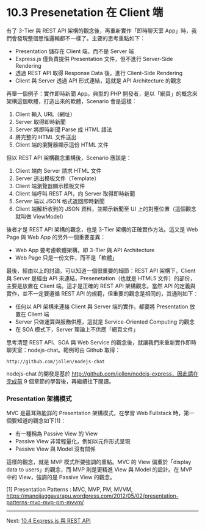# 10.3 Presenetation 在 Client 端

有了 3-Tier 與 REST API 架構的觀念後，再重新實作「即時聊天室 App」時，我們會發現整個思惟邏輯都不一樣了。主要的思考重點如下：

- Presentation 儲存在 Client 端，而不是 Server 端
- Express.js 僅負責提供 Presentation 文件，但不進行 Server-Side Rendering
- 透過 REST API 取得 Response Data 後，進行 Client-Side Rendering
- Client 與 Server 透過 API 形式連結，這就是 API Architecture 的觀念

再舉一個例子：實作即時新聞 App。典型的 PHP 開發者，是以「網頁」的概念來架構這個軟體，打造出來的軟體，Scenario 會是這樣：

1. Client 輸入 URL（網址）
2. Server 取得即時新聞
3. Server 將即時新聞 Parse 成 HTML 語法
4. 將完整的 HTML 文件送出
5. Client 端的瀏覽器顯示這份 HTML 文件

但以 REST API 架構觀念重構後，Scenario 應該是：

1. Client 端向 Server 請求 HTML 文件
2. Server 送出模板文件（Template）
3. Client 端瀏覽器顯示模板文件
4. Client 端呼叫 REST API，向 Server 取得即時新聞
5. Server 端以 JSON 格式返回即時新聞
6. Client 端解析收到的 JSON 資料，並顯示新聞至 UI 上的對應位置（這個觀念就叫做 ViewModel）

後者才是 REST API 架構的觀念，也是 3-Tier 架構的正確實作方法。這又是 Web Page 與 Web App 的另外一個重要差異：

- Web App 要考慮軟體架構，即 3-Tier 與 API Architecture
- Web Page 只是一份文件，而不是「軟體」

最後，經由以上的討論，可以知道一個很重要的細節：REST API 架構下，Client 與 Server 是經由 API 來連結，Presenetation（也就是 HTML5 文件）的部份，主要是放置在 Client 端。這才是正確的 REST API 架構觀念。當然 API 的定義與實作，並不一定要遵循 REST API 的規範，但重要的觀念是相同的，其通則如下：

- 任何以 API 架構來連接 Client 與 Server 端的實作，都要將 Presentation 放置在 Client 端
- Server 只做運算與服務供應，這就是 Service-Oriented Computing 的觀念
- 在 SOA 模式下，Server 理論上不供應「網頁文件」

思考清楚 REST API、SOA 與 Web Service 的觀念後，就讓我們來重新實作即時聊天室：nodejs-chat。範例可由 Github 取得：

	http://github.com/jollen/nodejs-chat

nodejs-chat 的開發是基於 http://github.com/jollen/nodejs-express，因此請在完成前 9 個章節的學習後，再繼續往下閱讀。

### Presentation 架構模式

MVC 是最耳熟能詳的 Presentation 架構模式，在學習 Web Fullstack 時，第一個要知道的觀念如下[1]：

* 有一種稱為 Passive View 的 View
* Passive View 非常輕量化，例如以元件形式呈現
* Passive View 與 Model 沒有關係

這樣的觀念，就是 MVP 模式所要強調的重點。MVC 的 View 偏重於「display data to users」的觀念，而 MVP 則是更精進 View 與 Model 的設計。在 MVP 中的 View，強調的是 Passive View 的觀念。

[1] Presentation Patterns : MVC, MVP, PM, MVVM, https://manojjaggavarapu.wordpress.com/2012/05/02/presentation-patterns-mvc-mvp-pm-mvvm/

---

Next: [10.4 Express.js 與 REST API](3-use-middleware.md)
